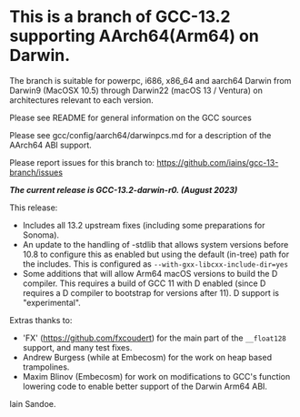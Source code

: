 # This is a branch of GCC-13.2 supporting AArch64(Arm64) on Darwin.

The branch is suitable for powerpc, i686, x86_64 and aarch64 Darwin from Darwin9 (MacOSX 10.5) through Darwin22 (macOS 13 / Ventura) on architectures relevant to each version.

Please see README for general information on the GCC sources

Please see gcc/config/aarch64/darwinpcs.md for a description of the AArch64 ABI
support.

Please report issues for this branch to:
https://github.com/iains/gcc-13-branch/issues

**_The current release is GCC-13.2-darwin-r0. (August 2023)_**

This release:
 * Includes all 13.2 upstream fixes (including some preparations for Sonoma).
 * An update to the handling of -stdlib that allows system versions before 10.8 to configure this as enabled but using the default (in-tree) path for the includes.  This is configured as `--with-gxx-libcxx-include-dir=yes`
 * Some additions that will allow Arm64 macOS versions to build the D compiler.  This requires a build of GCC 11 with D enabled (since D requires a D compiler to bootstrap for versions after 11).  D support is "experimental".

Extras thanks to:
 * 'FX' (https://github.com/fxcoudert) for the main part of the ```__float128``` support, and many test fixes.
 * Andrew Burgess (while at Embecosm) for the work on heap based trampolines.
 * Maxim Blinov  (Embecosm) for work on modifications to GCC's function lowering code to enable better support of the Darwin Arm64 ABI.

Iain Sandoe.
